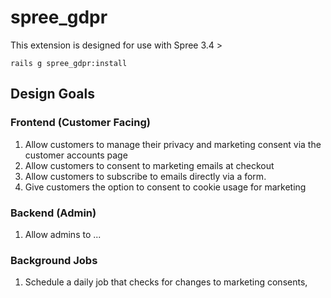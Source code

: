 # spree_gdpr
This extension is designed for use with Spree 3.4 >

```rails g spree_gdpr:install```

## Design Goals

### Frontend (Customer Facing)
1. Allow customers to manage their privacy and marketing consent via the customer accounts page
1. Allow customers to consent to marketing emails at checkout
1. Allow customers to subscribe to emails directly via a form.
1. Give customers the option to consent to cookie usage for marketing

### Backend (Admin)
1. Allow admins to ...

### Background Jobs
1. Schedule a daily job that checks for changes to marketing consents,
